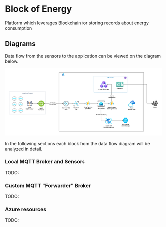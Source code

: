 # Block of Energy

Platform which leverages Blockchain for storing records about energy consumption

## Diagrams

Data flow from the sensors to the application can be viewed on the diagram below.

![Data Flow](./docs/images/architecture_diagram.png)

In the following sections each block from the data flow diagram will be analyzed in detail.

### Local MQTT Broker and Sensors

TODO:

### Custom MQTT "Forwarder" Broker

TODO:

### Azure resources

TODO:
